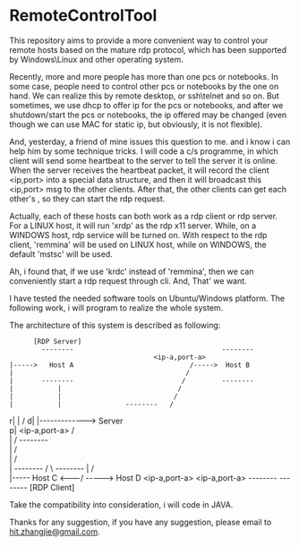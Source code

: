 RemoteControlTool
=================

This repository aims  to provide a more convenient way to control your remote
hosts based on the mature rdp protocol, which has been supported by
Windows\Linux and other operating system.

Recently, more and more people has more than one pcs or notebooks. In some
case, people need to control other pcs or notebooks by the one on hand. We can
realize this by remote desktop, or ssh\telnet and so on.
But sometimes, we use dhcp to offer ip for the pcs or notebooks, and after we
shutdown/start the pcs or notebooks, the ip offered may be changed (even
though we can use MAC for static ip, but obviously, it is not flexible).

And, yesterday, a friend of mine issues this question to me. and i know i can
help him by some technique tricks. I will code a c/s programme, in which
client will send some heartbeat to the server to tell the server it is online.
When the server receives the heartbeat packet, it will record the client
<ip,port> into a special data structure, and then it will broadcast this
<ip,port> msg to the other clients. After that, the other clients can get each
other's <ip>, so they can start the rdp request.

Actually, each of these hosts can both work as a rdp client or rdp server. For
a LINUX host, it will run 'xrdp' as the rdp x11 server. While, on a WINDOWS
host, rdp service will be turned on. With respect to the rdp client, 'remmina'
will be used on LINUX host, while on WINDOWS, the default 'mstsc' will be used.

Ah, i found that, if we use 'krdc' instead of 'remmina', then we can
conveniently start a rdp request through cli. And, That' we want.

I have tested the needed software tools on Ubuntu/Windows platform. The
following work, i will program to realize the whole system.

The architecture of this system is described as following:


          [RDP Server]
            --------                                     --------
                                        <ip-a,port-a>        
    |----->   Host A                             /----->  Host B
    |                                           /
    |       --------                           /         --------
    |           |                             /
    |           |                            /
    |           |                --------   /
   r|           |                          /
   d|           |------------->   Server  
   p|        <ip-a,port-a>     /           \
    |                         /  --------   \
    |                        /               \
    |                       /                 \
    |       --------       /                   \         --------
    |                     /                     \
    |-----   Host C  <---/                       \----->  Host D
                     <ip-a,port-a>        <ip-a,port-a>
            --------                                     --------
          [RDP Client]

    
Take the compatibility into consideration, i will code in JAVA.

Thanks for any suggestion, if you have any suggestion, please email to
hit.zhangjie@gmail.com.
